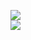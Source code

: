 [![](https://img.shields.io/badge/Made%20With-Github%20Spray-lightgrey.svg?style=for-the-badge&logo=github)](https://github.com/Annihil/github-spray#17715)  
[![](https://i.imgur.com/2DrTn0Z.gif)](https://github.com/Annihil/github-spray)
